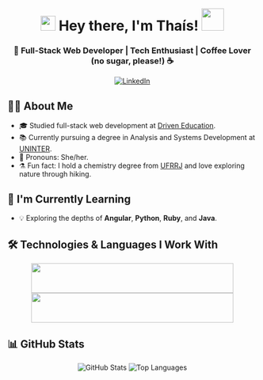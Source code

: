 <h1 align="center">
  <img src="https://github.com/TheDudeThatCode/TheDudeThatCode/blob/master/Assets/Hi.gif" width="30px">
    Hey there, I'm Thaís!
  <img src="https://github.com/TheDudeThatCode/TheDudeThatCode/blob/master/Assets/Developer.gif" width="45px" /> 
</h1>

<h3 align="center">🚀 Full-Stack Web Developer | Tech Enthusiast | Coffee Lover (no sugar, please!) ☕️</h3>

<p align="center">
  <a href="https://www.linkedin.com/in/euthaislopes/">
    <img src="https://img.shields.io/badge/-LinkedIn-blue?style=flat-square&logo=Linkedin&logoColor=white" alt="LinkedIn">
  </a>
</p>

## 🧑‍💻 About Me

- 🎓 Studied full-stack web development at [Driven Education](https://www.linkedin.com/school/driven-education).
- 📚 Currently pursuing a degree in Analysis and Systems Development at [UNINTER](https://www.linkedin.com/school/grupo-uninter/).
- 💬 Pronouns: She/her.
- ⚗️ Fun fact: I hold a chemistry degree from [UFRRJ](https://www.linkedin.com/school/universidade-federal-rural-do-rio-de-janeiro/) and love exploring nature through hiking.

## 🌱 I'm Currently Learning

- 💡 Exploring the depths of **Angular**, **Python**, **Ruby**, and **Java**.

## 🛠️ Technologies & Languages I Work With

<div align="center">
  <a href="https://skillicons.dev">
    <img src="https://skillicons.dev/icons?i=js,react,nodejs,mongodb,postgres,redis,ts,jest,docker" height="60px" width="90%">
    <img src="https://skillicons.dev/icons?i=html,css,prisma,express,styledcomponents,vscode,git,figma,heroku" height="60px" width="90%">
  </a>
</div>

## 📊 GitHub Stats

<div align="center">
  <img src="https://github-readme-stats-sigma-five.vercel.app/api/?username=eumerme&show_icons=true&title_color=7159c1&text_color=7e7e7e&bg_color=00000000&hide_border=true&icon_color=7159c1&hide_title=true&count_private=true" alt="GitHub Stats">
  <img src="https://github-readme-stats-sigma-five.vercel.app/api/top-langs/?username=eumerme&show_icons=true&title_color=7159c1&text_color=7e7e7e&bg_color=00000000&hide_border=true&icon_color=7159c1&count_private=true&layout=compact&langs_count=10" alt="Top Languages">
</div>

<!-- Theme: https://github.com/anuraghazra/github-readme-stats#themes -->
<!-- Skill Icons: https://github.com/tandpfun/skill-icons -->
